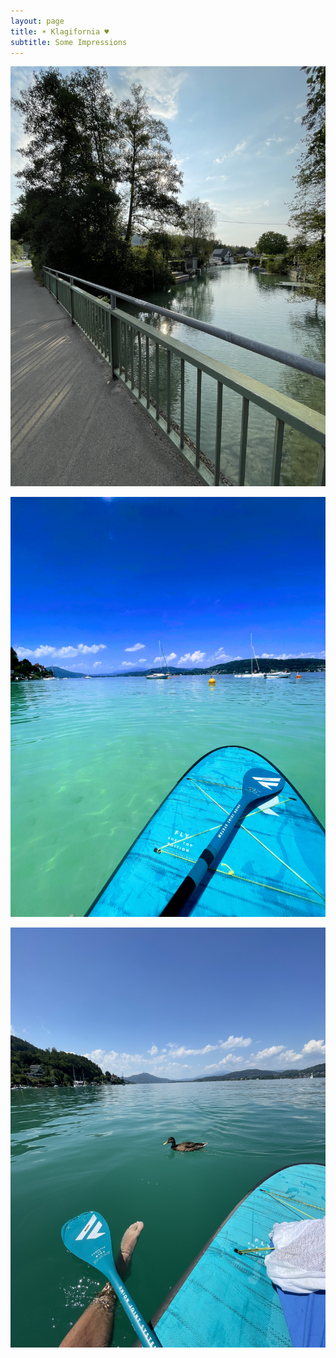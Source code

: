```yaml
---
layout: page
title: ☀️ Klagifornia ♥️
subtitle: Some Impressions
---
```

![klagifornia-venice](img/klagifornia_venice.jpg)

![paddle](img/paddle_01.jpg)

![paddle with duck](img/paddle_duck.jpg)
